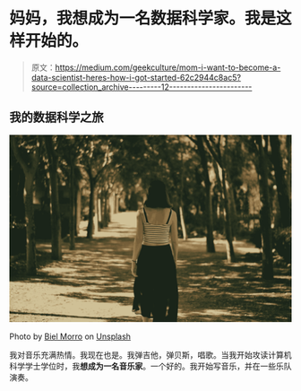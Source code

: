 # 妈妈，我想成为一名数据科学家。我是这样开始的。

> 原文：<https://medium.com/geekculture/mom-i-want-to-become-a-data-scientist-heres-how-i-got-started-62c2944c8ac5?source=collection_archive---------12----------------------->

## 我的数据科学之旅

![](img/10c9c627a78fdc904a6eba7be9ec446c.png)

Photo by [Biel Morro](https://unsplash.com/@bielmorro?utm_source=medium&utm_medium=referral) on [Unsplash](https://unsplash.com?utm_source=medium&utm_medium=referral)

我对音乐充满热情。我现在也是。我弹吉他，弹贝斯，唱歌。当我开始攻读计算机科学学士学位时，我**想成为一名音乐家**。一个好的。我开始写音乐，并在一些乐队演奏。